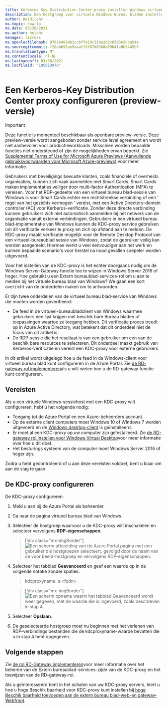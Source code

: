 ```yaml
---
title: Kerberos Key Distribution Center-proxy instellen Windows virtueel bureau blad-Azure
description: Een hostgroep voor virtuele Windows-Bureau bladen instellen voor gebruik van een Kerberos-Key Distribution Center proxy.
author: Heidilohr
ms.topic: how-to
ms.date: 03/20/2021
ms.author: helohr
manager: lizross
ms.openlocfilehash: 876564934b1ccbffa19c318a2d2c8393e5dca54e
ms.sourcegitcommit: f28ebb95ae9aaaff3f87d8388a09b41e0b3445b5
ms.translationtype: MT
ms.contentlocale: nl-NL
ms.lasthandoff: 03/30/2021
ms.locfileid: "105023976"
---
```

# <a name="configure-a-kerberos-key-distribution-center-proxy-preview"></a>Een Kerberos-Key Distribution Center proxy configureren (preview-versie)

> [!IMPORTANT]
> Deze functie is momenteel beschikbaar als openbare preview-versie.
> Deze preview-versie wordt aangeboden zonder service level agreement en wordt niet aanbevolen voor productieworkloads. Misschien worden bepaalde functies niet ondersteund of zijn de mogelijkheden ervan beperkt.
> Zie [Supplemental Terms of Use for Microsoft Azure Previews (Aanvullende gebruiksvoorwaarden voor Microsoft Azure-previews)](https://azure.microsoft.com/support/legal/preview-supplemental-terms/) voor meer informatie.

Gebruikers met beveiligings bewuste klanten, zoals financiële of overheids organisaties, kunnen zich vaak aanmelden met Smart Cards. Smart Cards maken implementaties veiliger door multi-factor Authentication (MFA) te vereisen. Voor het RDP-gedeelte van een virtueel bureau blad-sessie van Windows is voor Smart Cards echter een rechtstreekse verbinding of een ' regel van het gezichts vermogen ' vereist, met een Active Directory-domein controller (AD) voor Kerberos-verificatie. Zonder deze directe verbinding kunnen gebruikers zich niet automatisch aanmelden bij het netwerk van de organisatie vanuit externe verbindingen. Gebruikers in een virtueel bureau blad-implementatie van Windows kunnen de KDC-proxy service gebruiken om dit verificatie verkeer te proxy en zich op afstand aan te melden. De KDC-proxy maakt verificatie mogelijk voor de Remote Desktop Protocol van een virtueel-bureaublad sessie van Windows, zodat de gebruiker veilig kan worden aangemeld. Hiermee werkt u veel eenvoudiger aan het werk en kunnen bepaalde scenario's voor herstel na nood gevallen soepeler worden uitgevoerd.

Voor het instellen van de KDC-proxy is het echter doorgaans nodig om de Windows Server-Gateway functie toe te wijzen in Windows Server 2016 of hoger. Hoe gebruikt u een Extern bureaublad-services-rol om u aan te melden bij het virtuele bureau blad van Windows? We gaan een kort overzicht van de onderdelen maken om te antwoorden.

Er zijn twee onderdelen van de virtueel bureau blad-service van Windows die moeten worden geverifieerd:

- De feed in de virtueel-bureaubladclient van Windows waarmee gebruikers een lijst krijgen met beschik bare Bureau bladen of toepassingen waartoe ze toegang hebben. Dit verificatie proces treedt op in Azure Active Directory, wat betekent dat dit onderdeel niet de focus van dit artikel is.
- De RDP-sessie die het resultaat is van een gebruiker om een van de beschik bare resources te selecteren. Dit onderdeel maakt gebruik van Kerberos-verificatie en vereist een KDC-proxy voor externe gebruikers.

In dit artikel wordt uitgelegd hoe u de feed in de Windows-client voor virtueel bureau blad kunt configureren in de Azure Portal. Zie [de RD-gateway rol implementeren](/windows-server/remote/rd-gateway-role)als u wilt weten hoe u de RD-gateway functie kunt configureren.

## <a name="requirements"></a>Vereisten

Als u een virtuele Windows-sessiehost met een KDC-proxy wilt configureren, hebt u het volgende nodig:

- Toegang tot de Azure Portal en een Azure-beheerders account.
- Op de externe client computers moet Windows 10 of Windows 7 worden uitgevoerd en de [Windows desktop-client](/windows-server/remote/remote-desktop-services/clients/windowsdesktop) is geïnstalleerd.
- Er moet al een KDC-proxy op uw computer zijn geïnstalleerd. Zie [de RD-gateway rol instellen voor Windows Virtual Desktop](rd-gateway-role.md)voor meer informatie over hoe u dit doet.
- Het besturings systeem van de computer moet Windows Server 2016 of hoger zijn.

Zodra u hebt gecontroleerd of u aan deze vereisten voldoet, bent u klaar om aan de slag te gaan.

## <a name="how-to-configure-the-kdc-proxy"></a>De KDC-proxy configureren

De KDC-proxy configureren:

1. Meld u aan bij de Azure Portal als beheerder.

2. Ga naar de pagina virtueel bureau blad van Windows.

3. Selecteer de hostgroep waarvoor u de KDC-proxy wilt inschakelen en selecteer vervolgens **RDP-eigenschappen**.

    > [!div class="mx-imgBorder"]
    > ![Een scherm afbeelding van de Azure Portal pagina met een gebruiker die hostgroepen selecteert, gevolgd door de naam van de voor beeld-hostgroep en vervolgens RDP-eigenschappen.](media/rdp-properties.png)

4. Selecteer het tabblad **Geavanceerd** en geef een waarde op in de volgende notatie zonder spaties:

    
    > kdcproxyname: s:\<fqdn\>
    

    > [!div class="mx-imgBorder"]
    > ![Een scherm opname waarin het tabblad Geavanceerd wordt weer gegeven, met de waarde die is ingevoerd, zoals beschreven in stap 4.](media/advanced-tab-selected.png)

5. Selecteer **Opslaan**.

6. De geselecteerde hostgroep moet nu beginnen met het verlenen van RDP-verbindings bestanden die de kdcproxyname-waarde bevatten die u in stap 4 hebt opgegeven.

## <a name="next-steps"></a>Volgende stappen

Zie [de rol RD-Gateway implementeren](rd-gateway-role.md)voor meer informatie over het beheren van de Extern bureaublad-services-zijde van de KDC-proxy en het toewijzen van de RD-gateway-rol.

Als u geïnteresseerd bent in het schalen van uw KDC-proxy servers, leert u hoe u hoge Beschik baarheid voor KDC-proxy kunt instellen bij [hoge Beschik baarheid toevoegen aan de extern bureau blad-web-en gateway-Webfront](/windows-server/remote/remote-desktop-services/rds-rdweb-gateway-ha).
